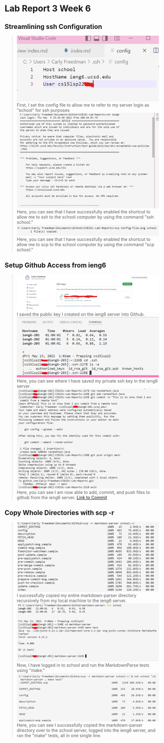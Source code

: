 # Lab Report 3 Week 6
## Streamlining ssh Configuration
>![](Config-File.png)
>First, I set the config file to allow me to refer to my server login as "school" for ssh purposes
>![](Ssh-short-login.png)
>Here, you can see that I have successfully enabled the shortcut to allow me to ssh to the school computer by using the command "ssh school."
>![](Scp-short.png)
>Here, you can see that I have successfully enabled the shortcut to allow me to scp to the school computer by using the command "scp school."

## Setup Github Access from ieng6
>![](PubKeyLoc.png)
>I saved the public key I created on the ieng6 server into Github. 
>![](PrivKeyLoc.png)
>Here, you can see where I have saved my private ssh key in the ieng6 server. 
>![](GitFromServer.png)
>Here, you can see I am now able to add, commit, and push files to github from the ieng6 server.
>[Link to Commit](https://github.com/Carly-Freedman/CSE15L-Lab-Reports/commit/8ffa1cd6c736ccbfac77bfbbdfed80d2f902a593)

## Copy Whole Directories with scp -r
>![](ScpDir.png)
>I successfully copied my entire markdown-parser directory recursively from my local machine to the ieng6 server.
>![](RunTests1.png)
>Now, I have logged in to school and run the MarkdownParse tests using "make."
>![](CombbinedCommand.png)
>Here, you can see I successfully copied the markdown-parser directory over to the school server, logged into the ieng6 server, and ran the "make" tests, all in one single line. 


